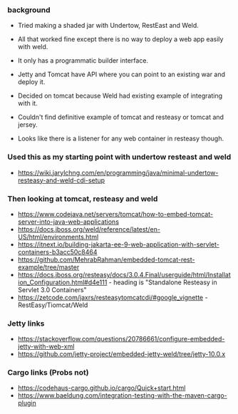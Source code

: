 ### background
- Tried making a shaded jar with Undertow, RestEast and Weld.
- All that worked fine except there is no way to deploy a web app easily with weld.
- It only has a programmatic builder interface.
- Jetty and Tomcat have API where you can point to an existing war and deploy it.

- Decided on tomcat because Weld had existing example of integrating with it.

- Couldn't find definitive example of tomcat and resteasy or tomcat and jersey.
- Looks like there is a listener for any web container in resteasy though.

### Used this as my starting point with undertow resteast and weld
- https://wiki.jarylchng.com/en/programming/java/minimal-undertow-resteasy-and-weld-cdi-setup

### Then looking at tomcat, resteasy and weld
- https://www.codejava.net/servers/tomcat/how-to-embed-tomcat-server-into-java-web-applications
- https://docs.jboss.org/weld/reference/latest/en-US/html/environments.html
- https://itnext.io/building-jakarta-ee-9-web-application-with-servlet-containers-b3acc50c8464
- https://github.com/MehrabRahman/embedded-tomcat-rest-example/tree/master
- https://docs.jboss.org/resteasy/docs/3.0.4.Final/userguide/html/Installation_Configuration.html#d4e111 - heading is "Standalone Resteasy in Servlet 3.0 Containers"
- https://zetcode.com/jaxrs/resteasytomcatcdi/#google_vignette - RestEasy/Tiomcat/Weld



### Jetty links
- https://stackoverflow.com/questions/20786661/configure-embedded-jetty-with-web-xml
- https://github.com/jetty-project/embedded-jetty-weld/tree/jetty-10.0.x

### Cargo links (Probs not)
- https://codehaus-cargo.github.io/cargo/Quick+start.html
- https://www.baeldung.com/integration-testing-with-the-maven-cargo-plugin
